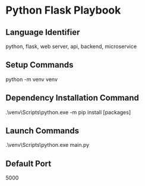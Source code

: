 # Python Flask Playbook

## Language Identifier
python, flask, web server, api, backend, microservice

## Setup Commands
python -m venv venv

## Dependency Installation Command
.\venv\Scripts\python.exe -m pip install [packages]

## Launch Commands
.\venv\Scripts\python.exe main.py

## Default Port
5000